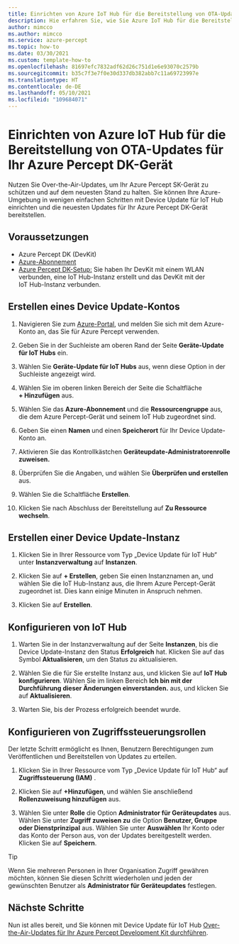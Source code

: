 ```yaml
---
title: Einrichten von Azure IoT Hub für die Bereitstellung von OTA-Updates
description: Hie erfahren Sie, wie Sie Azure IoT Hub für die Bereitstellung von OTA-Updates (Over the Air; per Funk) für Azure Percept DK konfigurieren.
author: mimcco
ms.author: mimcco
ms.service: azure-percept
ms.topic: how-to
ms.date: 03/30/2021
ms.custom: template-how-to
ms.openlocfilehash: 81697efc7832adf62d26c751d1e6e93070c2579b
ms.sourcegitcommit: b35c7f3e7f0e30d337db382abb7c11a69723997e
ms.translationtype: HT
ms.contentlocale: de-DE
ms.lasthandoff: 05/10/2021
ms.locfileid: "109684071"
---
```

# <a name="how-to-set-up-azure-iot-hub-to-deploy-over-the-air-updates-to-your-azure-percept-dk"></a>Einrichten von Azure IoT Hub für die Bereitstellung von OTA-Updates für Ihr Azure Percept DK-Gerät

Nutzen Sie Over-the-Air-Updates, um Ihr Azure Percept SK-Gerät zu schützen und auf dem neuesten Stand zu halten. Sie können Ihre Azure-Umgebung in wenigen einfachen Schritten mit Device Update für IoT Hub einrichten und die neuesten Updates für Ihr Azure Percept DK-Gerät bereitstellen.

## <a name="prerequisites"></a>Voraussetzungen

- Azure Percept DK (DevKit)
- [Azure-Abonnement](https://azure.microsoft.com/free/)
- [Azure Percept DK-Setup:](./quickstart-percept-dk-set-up.md) Sie haben Ihr DevKit mit einem WLAN verbunden, eine IoT Hub-Instanz erstellt und das DevKit mit der IoT Hub-Instanz verbunden.

## <a name="create-a-device-update-account"></a>Erstellen eines Device Update-Kontos

1. Navigieren Sie zum [Azure-Portal](https://portal.azure.com), und melden Sie sich mit dem Azure-Konto an, das Sie für Azure Percept verwenden.

1. Geben Sie in der Suchleiste am oberen Rand der Seite **Geräte-Update für IoT Hubs** ein.

1. Wählen Sie **Geräte-Update für IoT Hubs** aus, wenn diese Option in der Suchleiste angezeigt wird.

1. Wählen Sie im oberen linken Bereich der Seite die Schaltfläche **+ Hinzufügen** aus.

1. Wählen Sie das **Azure-Abonnement** und die **Ressourcengruppe** aus, die dem Azure Percept-Gerät und seinem IoT Hub zugeordnet sind.

1. Geben Sie einen **Namen** und einen **Speicherort** für Ihr Device Update-Konto an.

1. Aktivieren Sie das Kontrollkästchen **Geräteupdate-Administratorenrolle zuweisen.** 

1. Überprüfen Sie die Angaben, und wählen Sie **Überprüfen und erstellen** aus.

1. Wählen Sie die Schaltfläche **Erstellen**.

1. Klicken Sie nach Abschluss der Bereitstellung auf **Zu Ressource wechseln**.

## <a name="create-a-device-update-instance"></a>Erstellen einer Device Update-Instanz

1. Klicken Sie in Ihrer Ressource vom Typ „Device Update für IoT Hub“ unter **Instanzverwaltung** auf **Instanzen**.

1. Klicken Sie auf **+ Erstellen**, geben Sie einen Instanznamen an, und wählen Sie die IoT Hub-Instanz aus, die Ihrem Azure Percept-Gerät zugeordnet ist. Dies kann einige Minuten in Anspruch nehmen.

1. Klicken Sie auf **Erstellen**.

## <a name="configure-iot-hub"></a>Konfigurieren von IoT Hub

1. Warten Sie in der Instanzverwaltung auf der Seite **Instanzen**, bis die Device Update-Instanz den Status **Erfolgreich** hat. Klicken Sie auf das Symbol **Aktualisieren**, um den Status zu aktualisieren.

1. Wählen Sie die für Sie erstellte Instanz aus, und klicken Sie auf **IoT Hub konfigurieren**. Wählen Sie im linken Bereich **Ich bin mit der Durchführung dieser Änderungen einverstanden.** aus, und klicken Sie auf **Aktualisieren**.

1. Warten Sie, bis der Prozess erfolgreich beendet wurde.

## <a name="configure-access-control-roles"></a>Konfigurieren von Zugriffssteuerungsrollen

Der letzte Schritt ermöglicht es Ihnen, Benutzern Berechtigungen zum Veröffentlichen und Bereitstellen von Updates zu erteilen.

1. Klicken Sie in Ihrer Ressource vom Typ „Device Update für IoT Hub“ auf **Zugriffssteuerung (IAM)** .

1. Klicken Sie auf **+Hinzufügen**, und wählen Sie anschließend **Rollenzuweisung hinzufügen** aus.

1. Wählen Sie unter **Rolle** die Option **Administrator für Geräteupdates** aus. Wählen Sie unter **Zugriff zuweisen zu** die Option **Benutzer, Gruppe oder Dienstprinzipal** aus. Wählen Sie unter **Auswählen** Ihr Konto oder das Konto der Person aus, von der Updates bereitgestellt werden. Klicken Sie auf **Speichern**.

> [!TIP]
> Wenn Sie mehreren Personen in Ihrer Organisation Zugriff gewähren möchten, können Sie diesen Schritt wiederholen und jeden der gewünschten Benutzer als **Administrator für Geräteupdates** festlegen.

## <a name="next-steps"></a>Nächste Schritte

Nun ist alles bereit, und Sie können mit Device Update für IoT Hub [Over-the-Air-Updates für Ihr Azure Percept Development Kit durchführen](./how-to-update-over-the-air.md).